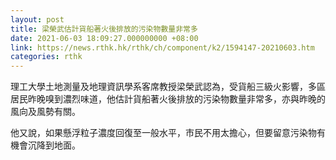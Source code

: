```yaml
---
layout: post
title: 梁榮武估計貨船著火後排放的污染物數量非常多
date: 2021-06-03 18:09:27.000000000 +08:00
link: https://news.rthk.hk/rthk/ch/component/k2/1594147-20210603.htm
categories: rthk
---
```


理工大學土地測量及地理資訊學系客席教授梁榮武認為，受貨船三級火影響，多區居民昨晚嗅到濃烈味道，他估計貨船著火後排放的污染物數量非常多，亦與昨晚的風向及風勢有關。

他又說，如果懸浮粒子濃度回復至一般水平，市民不用太擔心，但要留意污染物有機會沉降到地面。
